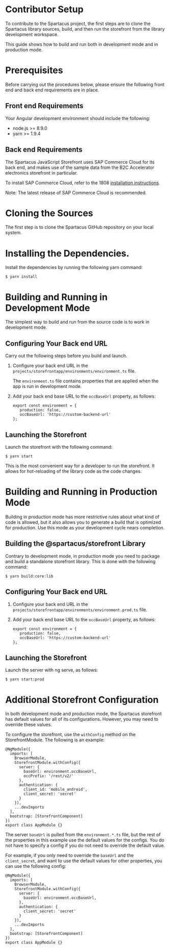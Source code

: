 # Contributor Setup

To contribute to the Spartacus project, the first steps are to clone the Spartacus library sources, build, and then run the storefront from the library development workspace.

This guide shows how to build and run both in development mode and in production mode.

# Prerequisites

Before carrying out the procedures below, please ensure the following front end and back end requirements are in place.

## Front end Requirements

Your Angular development environment should include the following:

- node.js >= 8.9.0
- yarn >= 1.9.4

## Back end Requirements

The Spartacus JavaScript Storefront uses SAP Commerce Cloud for its back end, and makes use of the sample data from the B2C Accelerator electronics storefront in particular.

To install SAP Commerce Cloud, refer to the 1808 [installation instructions](../../back_end_installation).

Note: The latest release of SAP Commerce Cloud is recommended.


# Cloning the Sources

The first step is to clone the Spartacus GitHub repository on your local system.

# Installing the Dependencies.

Install the dependencies by running the following yarn command:

```
$ yarn install
```

# Building and Running in Development Mode

The simplest way to build and run from the source code is to work in development mode.

## Configuring Your Back end URL

Carry out the following steps before you build and launch.

1. Configure your back end URL in the `projects/storefrontapp/environments/environment.ts` file.

   The `environment.ts` file contains properties that are applied when the app is run in development mode.

2. Add your back end base URL to the `occBaseUrl` property, as follows:

   ```
   export const environment = {
      production: false,
      occBaseUrl: 'https://custom-backend-url'
   };
   ```

## Launching the Storefront

Launch the storefront with the following command:

```
$ yarn start
```

This is the most convenient way for a developer to run the storefront. It allows for hot-reloading of the library code as the code changes.

# Building and Running in Production Mode

Building in production mode has more restrictive rules about what kind of code is allowed, but it also allows you to generate a build that is optimized for production. Use this mode as your development cycle nears completion.

## Building the @spartacus/storefront Library

Contrary to development mode, in production mode you need to package and build a standalone storefront library. This is done with the following command:

```
$ yarn build:core:lib
```

## Configuring Your Back end URL

1. Configure your back end URL in the `projects/storefrontapp/environments/environment.prod.ts` file.

2. Add your back end base URL to the `occBaseUrl` property, as follows:

   ```
   export const environment = {
      production: false,
      occBaseUrl: 'https://custom-backend-url'
   };
   ```

## Launching the Storefront

Launch the server with ng serve, as follows:

```
$ yarn start:prod
```

# Additional Storefront Configuration

In both development mode and production mode, the Spartacus storefront has default values for all of its configurations. However, you may need to override these values.

To configure the storefront, use the `withConfig` method on the StorefrontModule. The following is an example:

```
@NgModule({
  imports: [
    BrowserModule,
    StorefrontModule.withConfig({
      server: {
        baseUrl: environment.occBaseUrl,
        occPrefix: '/rest/v2/'
      },
      authentication: {
        client_id: 'mobile_android',
        client_secret: 'secret'
      }
    }),
    ...devImports
  ],
  bootstrap: [StorefrontComponent]
})
export class AppModule {}
```

The server `baseUrl` is pulled from the `environment.*.ts` file, but the rest of the properties in this example use the default values for the configs. You do not have to specify a config if you do not need to override the default value.

For example, if you only need to override the `baseUrl` and the `client_secret`, and want to use the default values for other properties, you can use the following config:

```
@NgModule({
  imports: [
    BrowserModule,
    StorefrontModule.withConfig({
      server: {
        baseUrl: environment.occBaseUrl,
      },
      authentication: {
        client_secret: 'secret'
      }
    }),
    ...devImports
  ],
  bootstrap: [StorefrontComponent]
})
export class AppModule {}
```
